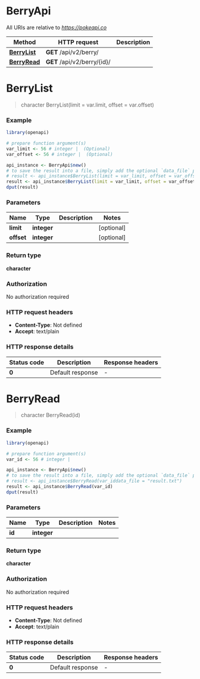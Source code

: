 # BerryApi

All URIs are relative to *https://pokeapi.co*

Method | HTTP request | Description
------------- | ------------- | -------------
[**BerryList**](BerryApi.md#BerryList) | **GET** /api/v2/berry/ | 
[**BerryRead**](BerryApi.md#BerryRead) | **GET** /api/v2/berry/{id}/ | 


# **BerryList**
> character BerryList(limit = var.limit, offset = var.offset)



### Example
```R
library(openapi)

# prepare function argument(s)
var_limit <- 56 # integer |  (Optional)
var_offset <- 56 # integer |  (Optional)

api_instance <- BerryApi$new()
# to save the result into a file, simply add the optional `data_file` parameter, e.g.
# result <- api_instance$BerryList(limit = var_limit, offset = var_offsetdata_file = "result.txt")
result <- api_instance$BerryList(limit = var_limit, offset = var_offset)
dput(result)
```

### Parameters

Name | Type | Description  | Notes
------------- | ------------- | ------------- | -------------
 **limit** | **integer**|  | [optional] 
 **offset** | **integer**|  | [optional] 

### Return type

**character**

### Authorization

No authorization required

### HTTP request headers

 - **Content-Type**: Not defined
 - **Accept**: text/plain

### HTTP response details
| Status code | Description | Response headers |
|-------------|-------------|------------------|
| **0** | Default response |  -  |

# **BerryRead**
> character BerryRead(id)



### Example
```R
library(openapi)

# prepare function argument(s)
var_id <- 56 # integer | 

api_instance <- BerryApi$new()
# to save the result into a file, simply add the optional `data_file` parameter, e.g.
# result <- api_instance$BerryRead(var_iddata_file = "result.txt")
result <- api_instance$BerryRead(var_id)
dput(result)
```

### Parameters

Name | Type | Description  | Notes
------------- | ------------- | ------------- | -------------
 **id** | **integer**|  | 

### Return type

**character**

### Authorization

No authorization required

### HTTP request headers

 - **Content-Type**: Not defined
 - **Accept**: text/plain

### HTTP response details
| Status code | Description | Response headers |
|-------------|-------------|------------------|
| **0** | Default response |  -  |

